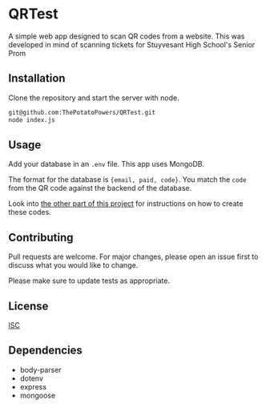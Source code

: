 # QRTest

A simple web app designed to scan QR codes from a website. This was developed in mind of scanning tickets for Stuyvesant High School's Senior Prom

## Installation

Clone the repository and start the server with node. 

```bash
git@github.com:ThePotatoPowers/QRTest.git
node index.js
```

## Usage

Add your database in an `.env` file. This app uses MongoDB. 

The format for the database is `{email, paid, code}`. You match the `code` from the QR code against the backend of the database.

Look into [the other part of this project](https://github.com/ThePotatoPowers/QRPromTicket) for instructions on how to create these codes.  

## Contributing

Pull requests are welcome. For major changes, please open an issue first
to discuss what you would like to change.

Please make sure to update tests as appropriate.

## License

[ISC](https://opensource.org/license/isc-license-txt/)

## Dependencies

- body-parser
- dotenv
- express
- mongoose
